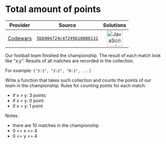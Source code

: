 [_metadata_:generated]: - "true"

# Total amount of points

<!-- INFO TABLE BEGIN -->

| Provider                                        | Source                                                                               | Solutions                                                                                                                                                    |
| :---------------------------------------------: | :----------------------------------------------------------------------------------: | :----------------------------------------------------------------------------------------------------------------------------------------------------------: |
| [Codewars](../../../docs/providers/Codewars.md) | [`5bb904724c47249b10000131`](https://www.codewars.com/kata/5bb904724c47249b10000131) | [<img src="https://res.cloudinary.com/rascaltwo/image/upload/v1631924076/javascript_ehszr7.svg" alt="JavaScript" title="JavaScript" width="50" />](solve.js) |

<!-- INFO TABLE END -->

Our football team finished the championship.
The result of each match look like "x:y". Results of all matches are recorded in the collection.

For example:
```["3:1", "2:2", "0:1", ...]```

Write a function that takes such collection and counts the points of our team in the championship.
Rules for counting points for each match:
- if x > y: 3 points
- if x < y: 0 point
- if x = y: 1 point

Notes:
- there are 10 matches in the championship
- 0 <= x <= 4
- 0 <= y <= 4
